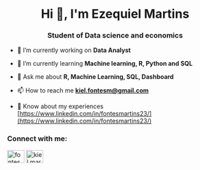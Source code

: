 <h1 align="center">Hi 👋, I'm Ezequiel Martins</h1>
<h3 align="center">Student of Data science and economics</h3>

- 🔭 I’m currently working on **Data Analyst**

- 🌱 I’m currently learning **Machine learning, R, Python and SQL**

- 💬 Ask me about **R, Machine Learning, SQL, Dashboard**

- 📫 How to reach me **kiel.fontesm@gmail.com**

- 📄 Know about my experiences [https://www.linkedin.com/in/fontesmartins23/](https://www.linkedin.com/in/fontesmartins23/)

<h3 align="left">Connect with me:</h3>
<p align="left">
<a href="https://linkedin.com/in/fontesmartins23" target="blank"><img align="center" src="https://raw.githubusercontent.com/rahuldkjain/github-profile-readme-generator/master/src/images/icons/Social/linked-in-alt.svg" alt="fontesmartins23" height="30" width="40" /></a>
<a href="https://instagram.com/kiel.martins23" target="blank"><img align="center" src="https://raw.githubusercontent.com/rahuldkjain/github-profile-readme-generator/master/src/images/icons/Social/instagram.svg" alt="kiel.martins23" height="30" width="40" /></a>
</p>
<!---
- 👋 Hi, I’m @fontesmartins
- 👀 I’m interested in ...
- 🌱 I’m currently learning ...
- 💞️ I’m looking to collaborate on ...
- 📫 How to reach me ...


fontesmartins/fontesmartins is a ✨ special ✨ repository because its `README.md` (this file) appears on your GitHub profile.
You can click the Preview link to take a look at your changes.
--->
